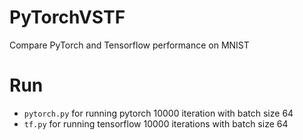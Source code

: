 # PyTorchVSTF
Compare PyTorch and Tensorflow performance on MNIST

# Run
 - `pytorch.py` for running pytorch 10000 iteration with batch size 64
 - `tf.py` for running tensorflow 10000 iterations with batch size 64
